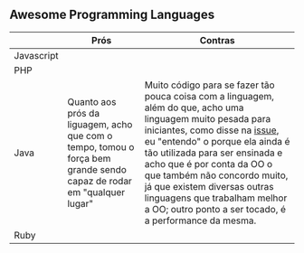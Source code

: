 
## Awesome Programming Languages

|            | Prós | Contras |
|------------|------|---------|
| Javascript |      |         |
| PHP        |      |         |
| Java       | Quanto aos prós da liguagem, acho que com o tempo, tomou o força bem grande sendo capaz de rodar em "qualquer lugar" | Muito código para se fazer tão pouca coisa com a linguagem, além do que, acho uma linguagem muito pesada para iniciantes, como disse na [issue](https://github.com/mathvbarone/awesome-programming-languages/issues/2), eu "entendo" o porque ela ainda é tão utilizada para ser ensinada e acho que é por conta da OO o que também não concordo muito, já que existem diversas outras linguagens que trabalham melhor a OO; outro ponto a ser tocado, é a performance da mesma. |
| Ruby       |      |         |

